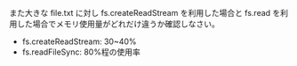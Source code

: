 また大きな file.txt に対し fs.createReadStream を利用した場合と fs.read を利用した場合でメモリ使用量がどれだけ違うか確認しなさい。

- fs.createReadStream: 30~40%
- fs.readFileSync: 80%程の使用率
